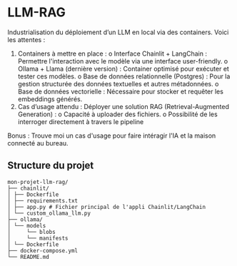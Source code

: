 # LLM-RAG

Industrialisation du déploiement d’un LLM en local via des containers. Voici les attentes :

1. Containers à mettre en place :
   o Interface Chainlit + LangChain : Permettre l'interaction avec le modèle via une interface user-friendly.
   o Ollama + Llama (dernière version) : Container optimisé pour exécuter et tester ces modèles.
   o Base de données relationnelle (Postgres) : Pour la gestion structurée des données textuelles et autres métadonnées.
   o Base de données vectorielle : Nécessaire pour stocker et requêter les embeddings générés.
2. Cas d’usage attendu :
   Déployer une solution RAG (Retrieval-Augmented Generation) :
   o Capacité à uploader des fichiers.
   o Possibilité de les interroger directement à travers le pipeline

Bonus :
Trouve moi un cas d'usage pour faire intéragir l'IA et la maison connecté au bureau.

## Structure du projet

```
mon-projet-llm-rag/
├── chainlit/
│ ├── Dockerfile
│ ├── requirements.txt
│ ├── app.py # Fichier principal de l'appli Chainlit/LangChain
│ └── custom_ollama_llm.py
├── ollama/
│ └── models
│     └── blobs
│     └── manifests
│ └── Dockerfile
├── docker-compose.yml
└── README.md
```
